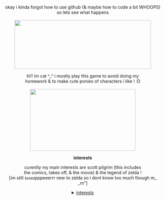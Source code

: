 <html>
<body style="text-align:center;">

<!-- html nerds how do i make the text center aligned again... -->

<p align="center">
  okay i kinda forgot how to use github (& maybe how to code a bit WHOOPS) so lets see what happens
  <br><br>
  <img src="https://file.garden/ZFwqlyhvAk-Bo3Zk/dawn-majora.gif" width=440 height=158>
</p>

<p align="center">
  hi!! im cat ^_^ i mostly play this game to avoid doing my
  <br>homework & to make cute ponies of characters i like ! :D
  <br><br>
  <img src="https://i.pinimg.com/originals/ed/69/74/ed69746096714a8e1b37e5b1f935228d.gif" width=340 height=200>
</p>

<p align="center">
  <b>interests</b>
</p>
<p align="center">
  curently my main interests are scott pilgrim (this includes
  <br>the comics, takes off, & the movie) & the legend of zelda !
  <br>[im still suuupppeeerrr new to zelda so i dont know too much though m_ _m"]
</p>

<p align="center">
<details>
  <summary><u>interests</u></summary>
    <p align="center">
      curently my main interests are scott pilgrim (this includes
      <br>the comics, takes off, & the movie) & the legend of zelda !
      <br>[im still suuupppeeerrr new to zelda so i dont know too much though m_ _m"]
    </p>
</details>
</p>

</html>
